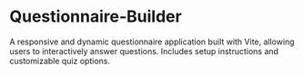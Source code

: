 # Questionnaire-Builder
A responsive and dynamic questionnaire application built with Vite, allowing users to interactively answer questions. Includes setup instructions and customizable quiz options.

